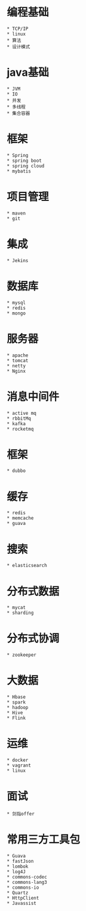 # 编程基础
	* TCP/IP
	* linux
	* 算法
	* 设计模式

# java基础
	* JVM
	* IO
	* 并发
	* 多线程
	* 集合容器

# 框架
	* Spring
	* spring boot
	* spring cloud
	* mybatis

# 项目管理
	* maven
	* git

# 集成
	* Jekins
# 数据库
	* mysql
	* redis
	* mongo

# 服务器	
	* apache
	* tomcat 
	* netty 
	* Nginx

# 消息中间件
	* active mq
	* rbbitMq
	* kafka
	* rocketmq
# 框架
	* dubbo
# 缓存
	* redis
	* memcache
	* guava

# 搜索
	* elasticsearch
	
# 分布式数据
	* mycat
	* sharding

# 分布式协调
	* zookeeper
	
# 大数据
	* Hbase
	* spark
	* hadoop
	* Hive
	* Flink
	
# 运维
	* docker
	* vagrant
	* linux
	
# 面试
	* 剑指offer
	
# 常用三方工具包
	* Guava
	* fastJson
	* lombok
	* log4J
	* commons-codec
	* commons-lang3
	* commons-io
	* Quartz
	* HttpClient
	* Javassist	
	
	
